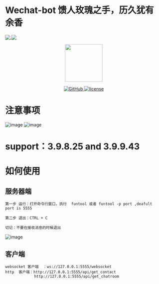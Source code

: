 # Wechat-bot 馈人玫瑰之手，历久犹有余香
<a href="https://github.com/cixingguangming55555/wechat-bot">
  <img align="center" src="https://github-readme-stats.vercel.app/api/pin/?username=cixingguangming55555&repo=wechat-bot" />
</a>
<a href="https://github.com/cixingguangming55555/wechat-bot">
  <img align="center" src="https://github-readme-stats.vercel.app/api/top-langs/?username=cixingguangming55555&layout=compact" />
</a>

<p align="center">
  <img src="https://i.loli.net/2020/05/09/HXClIf5A2EpUG4u.png" width="120">
</p>

<p align="center">
   <a href="https://github.com/cixingguangming55555/wechat-bot/blob/master/LICENSE">
    <img src="https://img.shields.io/github/license/cixingguangming55555/wechat-bot" alt="GitHub">
  </a>
  <a href="https://github.com/cixingguangming55555/wechat-bot/releases">
    <img src="https://img.shields.io/github/v/release/cixingguangming55555/wechat-bot?include_prereleases" alt="license">
  </a>
</p>

# 注意事项
![image](https://github.com/cixingguangming55555/wechat-bot/assets/61132896/72c9bd5e-7efc-4c15-9899-0ab76ff2aa39)
![image](https://github.com/cixingguangming55555/wechat-bot/assets/61132896/2b120879-bd53-4809-a597-071e410d1c2d)

# support：3.9.8.25 and 3.9.9.43

# 如何使用

## 服务器端
```
第一步 运行：打开命令行窗口，执行  funtool 或者 funtool -p port ,deafult port is 5555

第二步 退出：CTRL + C

切记：不要在接收消息的时候退出

```
![image](https://github.com/cixingguangming55555/wechat-bot/assets/61132896/e296cfe6-05cf-4d86-bbb7-09b7574137ff)

## 客户端
```
websocket 客户端  ：ws://127.0.0.1:5555/websocket 
http  客户端：http://127.0.0.1:5555/api/get_contact
             http://127.0.0.1:5555/api/get_chatroom 
```
